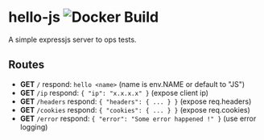 # hello-js ![Docker Build](https://img.shields.io/docker/build/oliviercuyp/hello-js.svg)

A simple expressjs server to ops tests.

## Routes

- **GET** `/` respond: `hello <name>` (name is env.NAME or default to "JS")
- **GET** `/ip` respond: `{ "ip": "x.x.x.x" }` (expose client ip)
- **GET** `/headers` respond: `{ "headers": { ... } }` (expose req.headers)
- **GET** `/cookies` respond: `{ "cookies": { ... } }` (expose req.cookies)
- **GET** `/error` respond: `{ "error": "Some error happened !" }` (use error logging)


